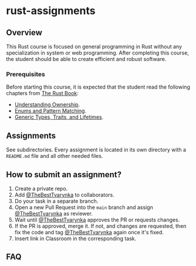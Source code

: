 # rust-assignments

## Overview

This Rust course is focused on general programming in Rust without any specialization in system or web programming.
After completing this course, the student should be able to create efficient and robust software.

### Prerequisites

Before starting this course, it is expected that the student read the following chapters from [The Rust Book](https://doc.rust-lang.org/stable/book/):

* [Understanding Ownership](https://doc.rust-lang.org/stable/book/ch04-00-understanding-ownership.html).
* [Enums and Pattern Matching](https://doc.rust-lang.org/stable/book/ch06-00-enums.html).
* [Generic Types, Traits, and Lifetimes](https://doc.rust-lang.org/stable/book/ch10-00-generics.html).

## Assignments

See subdirectories. Every assignment is located in its own directory with a `README.md` file and all other needed files.

## How to submit an assignment?

1. Create a private repo.
2. Add [@TheBestTvarynka](https://github.com/TheBestTvarynka) to collaborators.
3. Do your task in a separate branch.
4. Open a new Pull Request into the `main` branch and assign [@TheBestTvarynka](https://github.com/TheBestTvarynka) as reviewer.
5. Wait until [@TheBestTvarynka](https://github.com/TheBestTvarynka) approves the PR or requests changes.
6. If the PR is approved, merge it. If not, and changes are requested, then fix the code and tag [@TheBestTvarynka](https://github.com/TheBestTvarynka) again once it's fixed.
7. Insert link in Classroom in the corresponding task.

## FAQ

